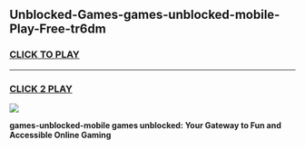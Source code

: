 
## Unblocked-Games-games-unblocked-mobile-Play-Free-tr6dm
<h3>
<a href="https://premium76.site?title=games-unblocked-mobile&ref=20M">CLICK TO PLAY</a></h3>
<hr>

<h3>
<a href="https://premium76.site?title=games-unblocked-mobile&ref=20M">CLICK 2 PLAY</a>
  
</h3>

<a href="https://premium76.site?title=games-unblocked-mobile&ref=19M"><img src="https://clearcache.store/games.png"></a>


**games-unblocked-mobile games unblocked: Your Gateway to Fun and Accessible Online Gaming**
